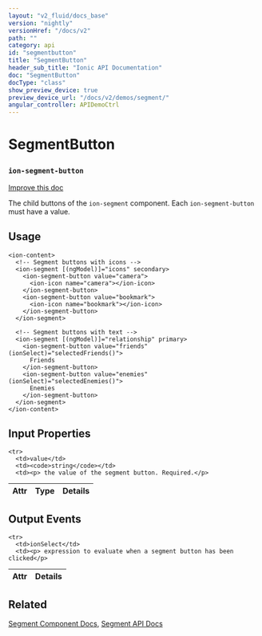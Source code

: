 ```yaml
---
layout: "v2_fluid/docs_base"
version: "nightly"
versionHref: "/docs/v2"
path: ""
category: api
id: "segmentbutton"
title: "SegmentButton"
header_sub_title: "Ionic API Documentation"
doc: "SegmentButton"
docType: "class"
show_preview_device: true
preview_device_url: "/docs/v2/demos/segment/"
angular_controller: APIDemoCtrl 
---
```










<h1 class="api-title">
<a class="anchor" name="segment-button" href="#segment-button"></a>

SegmentButton
<h3><code>ion-segment-button</code></h3>






</h1>

<a class="improve-v2-docs" href="http://github.com/driftyco/ionic/edit/master//Users/dan/Dev/ionic2/src/components/segment/segment.ts#L3">
Improve this doc
</a>






<p>The child buttons of the <code>ion-segment</code> component. Each <code>ion-segment-button</code> must have a value.</p>





<!-- @usage tag -->

<h2><a class="anchor" name="usage" href="#usage"></a>Usage</h2>

<pre><code class="lang-html">&lt;ion-content&gt;
  &lt;!-- Segment buttons with icons --&gt;
  &lt;ion-segment [(ngModel)]=&quot;icons&quot; secondary&gt;
    &lt;ion-segment-button value=&quot;camera&quot;&gt;
      &lt;ion-icon name=&quot;camera&quot;&gt;&lt;/ion-icon&gt;
    &lt;/ion-segment-button&gt;
    &lt;ion-segment-button value=&quot;bookmark&quot;&gt;
      &lt;ion-icon name=&quot;bookmark&quot;&gt;&lt;/ion-icon&gt;
    &lt;/ion-segment-button&gt;
  &lt;/ion-segment&gt;

  &lt;!-- Segment buttons with text --&gt;
  &lt;ion-segment [(ngModel)]=&quot;relationship&quot; primary&gt;
    &lt;ion-segment-button value=&quot;friends&quot; (ionSelect)=&quot;selectedFriends()&quot;&gt;
      Friends
    &lt;/ion-segment-button&gt;
    &lt;ion-segment-button value=&quot;enemies&quot; (ionSelect)=&quot;selectedEnemies()&quot;&gt;
      Enemies
    &lt;/ion-segment-button&gt;
  &lt;/ion-segment&gt;
&lt;/ion-content&gt;
</code></pre>




<!-- @property tags -->



<!-- instance methods on the class -->
<!-- input methods on the class -->
<h2><a class="anchor" name="input-properties" href="#input-properties"></a>Input Properties</h2>
<table class="table param-table" style="margin:0;">
  <thead>
    <tr>
      <th>Attr</th>
      <th>Type</th>
      <th>Details</th>
    </tr>
  </thead>
  <tbody>
    
    <tr>
      <td>value</td>
      <td><code>string</code></td>
      <td><p> the value of the segment button. Required.</p>
</td>
    </tr>
    
  </tbody>
</table>
<!-- output events on the class -->
<h2><a class="anchor" name="output-events" href="#output-events"></a>Output Events</h2>
<table class="table param-table" style="margin:0;">
  <thead>
    <tr>
      <th>Attr</th>
      <th>Details</th>
    </tr>
  </thead>
  <tbody>
    
    <tr>
      <td>ionSelect</td>
      <td><p> expression to evaluate when a segment button has been clicked</p>
</td>
    </tr>
    
  </tbody>
</table>


<!-- related link -->

<h2><a class="anchor" name="related" href="#related"></a>Related</h2>

<a href='/docs/v2/components#segment'>Segment Component Docs</a>,
<a href='/docs/v2/api/components/segment/Segment/'>Segment API Docs</a><!-- end content block -->


<!-- end body block -->

